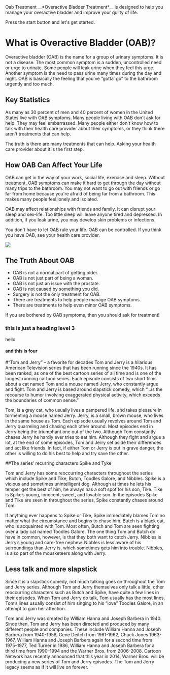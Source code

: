 <Name>
Oab Treatment
</Name>


<Description>
__*Overactive Bladder Treatment*__ is designed to help you manage your overactive bladder and improve your qulity of life. 

Press the start button and let's get started.
</Description>

<Content>

# What is Overactive Bladder (OAB)?

Overactive bladder (OAB) is the name for a group of urinary symptoms. It is not a disease. The most common symptom is a sudden, uncontrolled need or urge to urinate. Some people will leak urine when they feel this urge. Another symptom is the need to pass urine many times during the day and night. OAB is basically the feeling that you’ve “gotta’ go” to the bathroom urgently and too much.

## Key Statistics

As many as 30 percent of men and 40 percent of women in the United States live with OAB symptoms. Many people living with OAB don't ask for help. They may feel embarrassed. Many people either don't know how to talk with their health care provider about their symptoms, or they think there aren't treatments that can help.

The truth is there are many treatments that can help. Asking your health care provider about it is the first step.


## How OAB Can Affect Your Life
OAB can get in the way of your work, social life, exercise and sleep. Without treatment, OAB symptoms can make it hard to get through the day without many trips to the bathroom. You may not want to go out with friends or go far from home because you're afraid of being far from a bathroom. This makes many people feel lonely and isolated.

OAB may affect relationships with friends and family. It can disrupt your sleep and sex-life. Too little sleep will leave anyone tired and depressed. In addition, if you leak urine, you may develop skin problems or infections.

You don't have to let OAB rule your life. OAB can be controlled. If you think you have OAB, see your health care provider.

![](https://img.webmd.com/dtmcms/live/webmd/consumer_assets/site_images/articles/image_article_collections/anatomy_pages/heart_illustration.jpg?resize=646px:*&output-quality=100)


## The Truth About OAB

- OAB is not a normal part of getting older.
- OAB is not just part of being a woman.
- OAB is not just an issue with the prostate.
- OAB is not caused by something you did.
- Surgery is not the only treatment for OAB.
- There are treatments to help people manage OAB symptoms.
- There are treatments to help even minor OAB symptoms.

If you are bothered by OAB symptoms, then you should ask for treatment!

### this is just a heading level 3
hello 

#### and this is four

#“Tom and Jerry” – a favorite for decades
Tom and Jerry is a hilarious American Television series that has been running since the 1940s. It has been ranked, as one of the best cartoon series of all time and is one of the longest running cartoon series. Each episode consists of two short films about a cat named Tom and a mouse named Jerry, who constantly argue and fight. Tom and Jerry is based around slapstick comedy, which “…is the recourse to humor involving exaggerated physical activity, which exceeds the boundaries of common sense.”

 

Tom, is a grey cat, who usually lives a pampered life, and takes pleasure in tormenting a mouse named Jerry. Jerry, is a small, brown mouse, who lives in the same house as Tom. Each episode usually revolves around Tom and Jerry quarreling and chasing each other around. Most episodes end in Jerry being the triumphant one out of the two. Although Tom constantly chases Jerry he hardly ever tries to eat him. Although they fight and argue a lot, at the end of some episodes, Tom and Jerry set aside their differences and act like friends. In fact, if either Tom or Jerry is put in grave danger, the other is willing to do his best to help and try save the other.

##The series’ recurring characters
Spike and Tyke

Tom and Jerry has some reoccurring characters throughout the series which include Spike and Tike, Butch, Toodles Galore, and Nibbles. Spike is a vicious and sometimes unintelligent dog. Although at times he lets his temper get the best of him, he always has a soft spot for his son, Tike. Tike is Spike’s young, innocent, sweet, and lovable son. In the episodes Spike and Tike are seen in throughout the series, Spike constantly chases around Tom.
 

If anything ever happens to Spike or Tike, Spike immediately blames Tom no matter what the circumstance and begins to chase him. Butch is a black cat, who is acquainted with Tom. Most often, Butch and Tom are seen fighting over a lady cat named Toodles Galore. The one thing Tom and Butch do have in common, however, is that they both want to catch Jerry. Nibbles is Jerry’s young and care-free nephew. Nibbles is less aware of his surroundings than Jerry is, which sometimes gets him into trouble. Nibbles, is also part of the mousketeers along with Jerry.

 

## Less talk and more slapstick
Since it is a slapstick comedy, not much talking goes on throughout the Tom and Jerry series. Although Tom and Jerry themselves only talk a little, other reoccurring characters such as Butch and Spike, have quite a few lines in their episodes. When Tom and Jerry do talk, Tom usually has the most lines. Tom’s lines usually consist of him singing to his “love” Toodles Galore, in an attempt to gain her affection.

Tom and Jerry was created by William Hanna and Joseph Barbera in 1940. Since then, Tom and Jerry has been directed and produced by many different people and companies. These include William Hanna and Joseph Barbera from 1940-1958, Gene Deitch from 1961-1962, Chuck Jones 1963-1967, William Hanna and Joseph Barbera again for a second time from 1975–1977, Ted Turner in 1986, William Hanna and Joseph Barbera for a third time from 1990–1994 and the Warner Bros. from 2006-2008. Cartoon Network has recently announced that this year in 2014, Warner Bros. will be producing a new series of Tom and Jerry episodes. The Tom and Jerry legacy seems as if it will live on forever.
</Content>
